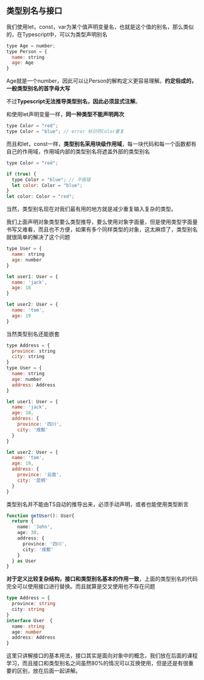## 类型别名与接口

我们使用let，const，var为某个值声明变量名，也就是这个值的别名，那么类似的，在Typescript中，可以为类型声明别名

```javascript
type Age = number;
type Person = {
  name: string
  age: Age
}
```

Age就是一个number，因此可以让Person的解构定义更容易理解。**约定俗成的，一般类型别名的首字母大写**

不过**Typescript无法推导类型别名，因此必须显式注解**。

和使用let声明变量一样，**同一种类型不能声明两次**

```javascript
type Color = "red";
type Color = "blue"; // error 标识符Color重复
```

而且和let，const一样，**类型别名采用块级作用域**，每一块代码和每一个函数都有自己的作用域，作用域内部的类型别名将遮盖外部的类型别名

```javascript
type Color = "red";

if (true) { 
  type Color = "blue"; // 不报错
  let color: Color = "blue";
}
let color: Color = "red";
```

当然，类型别名现在对我们最有用的地方就是减少重复输入复杂的类型。

我们上面声明对象类型要么类型推导，要么使用对象字面量，但是使用类型字面量书写又难看，而且也不方便，如果有多个同样类型的对象，这太麻烦了，类型别名就很简单的解决了这个问题

```javascript
type User = {
  name: string
  age: number
}

let user1: User = {
  name: 'jack',
  age: 18
}

let user2: User = {
  name: 'tom',
  age: 19
}
```

当然类型别名还能嵌套

```javascript
type Address = {
  province: string
  city: string
}
type User = {
  name: string
  age: number
  address: Address
}

let user1: User = {
  name: 'jack',
  age: 18,
  address: {
    province: '四川',
    city: '成都'
  }
}

let user2: User = {
  name: 'tom',
  age: 19,
  address: {
    province: '云南',
    city: '昆明'
  }
}
```

类型别名并不能由TS自动的推导出来，必须手动声明，或者也能使用类型断言

```typescript
function getUser(): User{ 
  return {
    name: 'John',
    age: 30,
    address: {
      province: '四川',
      city: '成都'
    }
  } as User
}
```

**对于定义比较复杂结构，接口和类型别名基本的作用一致**，上面的类型别名的代码完全可以使用接口进行替换。而且就算是交叉使用也不存在问题

```typescript
type Address = {
  province: string
  city: string
}
interface User  {
  name: string
  age: number
  address: Address
}
```

这里只讲解接口的基本用法，接口其实是面向对象中的概念，我们放在后面的课程学习，而且接口和类型别名之间虽然80%的情况可以互换使用，但是还是有很重要的区别，放在后面一起讲解。
